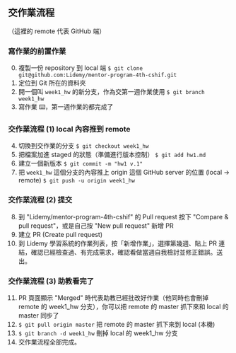 ## 交作業流程

（這裡的 remote 代表 GitHub 端）

### 寫作業的前置作業
0. 複製一份 repository 到 local 端 `$ git clone git@github.com:Lidemy/mentor-program-4th-cshif.git`
1. 定位到 Git 所在的資料夾
2. 開一個叫 `week1_hw` 的新分支，作為交第一週作業使用 `$ git branch week1_hw`
3. 寫作業 ⌨️，第一週作業的都完成了

### 交作業流程 (1) local 內容推到 remote
4. 切換到交作業的分支 `$ git checkout week1_hw`
5. 把檔案加進 staged 的狀態（準備進行版本控制） `$ git add hw1.md`
6. 建立一個新版本 `$ git commit -m "hw1 v.1"`
7. 把 `week1_hw` 這個分支的內容推上 origin 這個 GitHub server 的位置 (local -> remote) `$ git push -u origin week1_hw`

### 交作業流程 (2) 提交
8. 到 "Lidemy/mentor-program-4th-cshif" 的 Pull request 按下 "Compare & pull request"，或是自己按 "New pull request" 新增 PR
9. 建立 PR (Create pull request)
10. 到 Lidemy 學習系統的作業列表，按「新增作業」，選擇第幾週、貼上 PR 連結，確認已經檢查過、有完成需求，確認看做當週自我檢討並修正錯誤。送出。

### 交作業流程 (3) 助教看完了
11. PR 頁面顯示 "Merged" 時代表助教已經批改好作業（他同時也會刪掉 remote 的 week1_hw 分支），你可以把 remote 的 master 抓下來和 local 的 master 同步了
12. `$ git pull origin master` 把 remote 的 master 抓下來到 local (本機)
13. `$ git branch -d week1_hw` 刪掉 local 的 week1_hw 分支
14. 交作業流程全部完成。